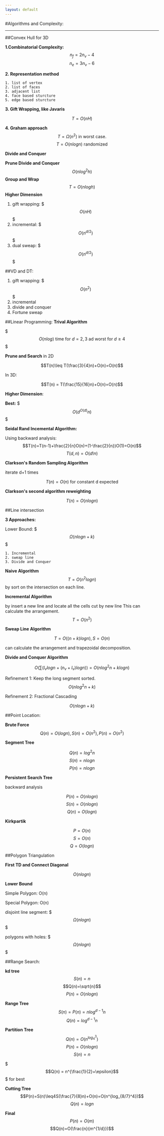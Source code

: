 ```yaml
---
layout: default
---
```



#Algorithms and Complexity:

---

##Convex Hull for 3D

**1.Combinatorial Complexity:**
$$n_f = 2n_v - 4$$
$$n_e = 3n_v - 6$$

**2. Representation method**
	
	1. list of vertex
	2. list of faces
	3. adjacent list
	4. face based sturcture
	5. edge based sturcture
	
**3. Gift Wrapping, like Javaris**

$$T=O(nH)$$

**4. Graham approach**
$$T=\Omega(n^2) \text{ in worst case.}$$
$$T=O(nlogn) \text{ randomized}$$ 

**Divide and Conquer**

**Prune Divide and Conquer**
$$O(nlog^2h)$$
**Group and Wrap**
$$T = O(nlogh)$$
**Higher Dimension**

1. gift wrapping: $$$O(nH)$$$
2. incremental: $$$O(n^{d/2})$$$
3. dual sweap: $$$O(n^{d/2})$$$

##VD and DT:
1. gift wrapping: $$$O(n^2)$$$
2. incremental
3. divide and conquer
4. Fortune sweap

##Linear Programming:
**Trival Algorithm**

$$$O(nlog) \text{ time for } d= 2,3 \text{ ad worst for }d\geq4$$$

**Prune and Search**
 in 2D
 
$$T(n)\leq T(\frac{3}{4}n)+O(n)=O(n)$$

In 3D:

$$T(n) = T(\frac{15}{16}n)+O(n)=O(n)$$

**Higher Dimension**:

**Best:** $$$O(d^{O(d)}n)$$$


**Seidal Rand Incemental Algorithm:**

Using backward analysis:
$$T(n)=T(n-1)+\frac{2}{n}O(n)+(1-\frac{2}{n})O(1)=O(n)$$
$$T(d,n)=O(d!n)$$

**Clarkson's Random Sampling Algorithm**

iterate d+1 times

$$T(n)=O(n)\text{ for constant d expected}$$

**Clarkson's second algorithm reweighting**

$$T(n)=O(nlogn)$$ 

##Line intersection

**3 Approaches:**
	
Lower Bound: $$$\Omega(nlogn +k)$$$
	
	1. Incremental
	2. sweap line
	3. Divide and Conquer

**Naive Algorithm**
$$T = O(n^2logn)$$ by sort on the intersection on each line.

**Incremental Algorithm**

 by insert a new line and locate all the cells cut by new line This can calculate the arrangement.
 $$T=O(n^2)$$

**Sweap Line Algorithm**

$$T=O((n+k)logn), S=O(n)$$

can calculate the arrangement and trapezoidal decomposition.

**Divide and Conquer Algorithm**

$$O(\sum(l_vlogn + (n_v+l_v)logn))=O(nlog^2n + klogn)$$

Refinement 1: Keep the long segment sorted.
$$O(nlog^2n+k)$$

Refinement 2: Fractional Cascading

$$O(nlogn + k)$$


##Point Location:

**Brute Force**
$$Q(n)=O(logn), S(n)=O(n^2),P(n)=O(n^2)$$

**Segment Tree**

$$Q(n)= log^2n$$
$$S(n)= nlogn$$
$$P(n)=nlogn$$

**Persistent Search Tree**

backward analysis

$$P(n)= O(nlogn)$$
$$S(n)=O(nlogn)$$
$$Q(n) = O(logn)$$


**Kirkpartik**

$$P=O(n)$$
$$S=O(n)$$
$$Q=O(logn)$$

##Polygon Triangulation

**First TD and Connect Diagonal**

$$O(nlogn)$$

**Lower Bound**

Simple Polygon: O(n)

Special Polygon: O(n)

disjoint line segment: $$$\Omega(nlogn)$$$

polygons with holes: $$$\Omega(nlogn)$$$

##Range Search:

**kd tree**
$$S(n)=n$$
$$Q(n)=\sqrt{n}$$
$$P(n)=O(nlogn)$$

**Range Tree**
$$S(n)=P(n)=nlog^{d-1}n$$
$$Q(n)=log^{d-1}n$$

**Partition Tree**
$$Q(n)=O(n^{log_4^3})$$
$$P(n)=O(nlogn)$$
$$S(n)=n$$

$$$Q(n) = n^{\frac{1}{2}+\epsilon}$$$ for best

**Cutting Tree**
$$P(n)=S(n)\leq4S(\frac{7}{8}n)+O(n)=O(n^{log_{8/7}^4})$$
$$Q(n)=logn$$


**Final**
$$P(n)=O(m)$$
$$Q(n)=O(\frac{n}{m^{1/d}})$$


